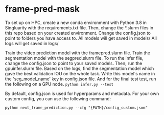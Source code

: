 # frame-pred-mask

To set up on HPC, create a new conda environment with Python 3.8 in Singluarity with the requirements.txt file.
Then, change the *.slurm files in this repo based on your created environment.
Change the config.json to point to folders you have access to.
All models will get saved in models/
All logs will get saved in logs/

Train the video prediction model with the framepred.slurm file. Train the segmentation model with the segpred.slurm file. 
To run the infer file, change the config.json to point to your saved models. Then, run the gpuinfer.slurm file. Based on the logs, find the segmentation model which gave the best validation IOU on the whole task. Write this model's name in the 'seg_model_name' key in config.json file. And for the final test test, run the following on a GPU node.
```python infer.py --test``` 


By default, config.json is used for hyperparams and metadata. For your own custom config, you can use the following command:

```python next_frame_prediction.py --cfg "{PATH}/config_custom.json"```
